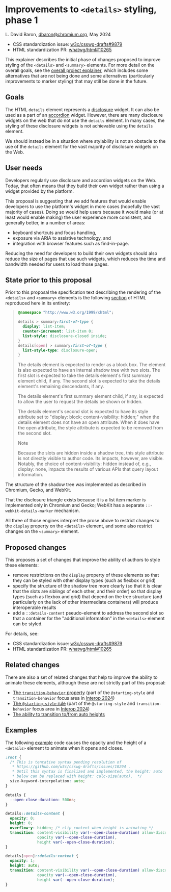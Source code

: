 # Improvements to `<details>` styling, phase 1

L. David Baron, <dbaron@chromium.org>, May 2024

* CSS standardization issue: [w3c/csswg-drafts#9879](https://github.com/w3c/csswg-drafts/issues/9879)
* HTML standardization PR: [whatwg/html#10265](https://github.com/whatwg/html/pull/10265)

This explainer describes the initial phase of changes proposed
to improve styling of the `<details>` and `<summary>` elements.
For more detail on the overall goals, see
the [overall project explainer](README.md),
which includes some alternatives that are not being done
and some alternatives (particularly improvements to marker styling)
that may still be done in the future.

## Goals

The HTML `details` element represents a
[disclosure](https://open-ui.org/components/disclosure.research) widget.
It can also be used as a part of an
[accordion](https://open-ui.org/components/accordion.research) widget.
However, there are many disclosure widgets on the web
that do not use the `details` element.
In many cases, the styling of these disclosure widgets
is not achievable using the `details` element.

We should instead be in a situation where stylability
is not an obstacle to the use of the `details` element
for the vast majority of disclosure widgets on the Web.

## User needs

Developers regularly use disclosure and accordion widgets on the Web.
Today, that often means that they build their own widget
rather than using a widget provided by the platform.

This proposal is suggesting that we add features that would enable
developers to use the platform's widget in more cases
(hopefully the vast majority of cases).
Doing so would help users because
it would make (or at least would enable making)
the user experience
more consistent, and generally better, in a number of areas:
* keyboard shortcuts and focus handling,
* exposure via ARIA to assistive technology, and
* integration with browser features such as find-in-page.

Reducing the need for developers to build their own widgets
should also reduce the size of pages that use such widgets,
which reduces the time and bandwidth needed
for users to load those pages.

## State prior to this proposal

Prior to this proposal
the specification text describing the rendering of the `<details>`
and `<summary>` elements is
the following [section](https://html.spec.whatwg.org/multipage/rendering.html#the-details-and-summary-elements) of HTML
reproduced here in its entirety:

> ```css
> @namespace "http://www.w3.org/1999/xhtml";
> 
> details > summary:first-of-type {
>   display: list-item;
>   counter-increment: list-item 0;
>   list-style: disclosure-closed inside;
> }
> details[open] > summary:first-of-type {
>   list-style-type: disclosure-open;
> }
> ```
> 
> The details element is expected to render as a block box. The element is also expected to have an internal shadow tree with two slots. The first slot is expected to take the details element's first summary element child, if any. The second slot is expected to take the details element's remaining descendants, if any.
> 
> The details element's first summary element child, if any, is expected to allow the user to request the details be shown or hidden.
> 
> The details element's second slot is expected to have its style attribute set to "display: block; content-visibility: hidden;" when the details element does not have an open attribute. When it does have the open attribute, the style attribute is expected to be removed from the second slot.
> 
> > [!NOTE]
> > Because the slots are hidden inside a shadow tree, this style attribute is not directly visible to author code. Its impacts, however, are visible. Notably, the choice of content-visibility: hidden instead of, e.g., display: none, impacts the results of various APIs that query layout information.

The structure of the shadow tree was implemented as described in Chromium, Gecko, and WebKit.

That the disclosure triangle exists because it is a list item marker is implemented only in Chromium and Gecko;
WebKit has a separate `::-webkit-details-marker` mechanism.

All three of those engines
interpret the prose above to restrict changes to the `display` property on the `<details>` element,
and some also restrict changes on the `<summary>` element.

## Proposed changes

This proposes a set of changes that improve the ability of authors to style these elements:
* remove restrictions on the `display` property of these elements so that they can be styled with other display types (such as flexbox or grid)
* specify the structure of the shadow tree more clearly (so that it is clear that the slots are siblings of each other, and their order) so that display types (such as flexbox and grid) that depend on the tree structure (and particularly on the lack of other intermediate containers) will produce interoperable results
* add a `::details-content` pseudo-element to address the second slot so that a container for the "additional information" in the `<details>` element can be styled.

For details, see:
* CSS standardization issue: [w3c/csswg-drafts#9879](https://github.com/w3c/csswg-drafts/issues/9879)
* HTML standardization PR: [whatwg/html#10265](https://github.com/whatwg/html/pull/10265)

## Related changes

There are also a set of related changes that help to improve the ability to animate these elements,
although these are not strictly part of this proposal:

* [The `transition-behavior` property](https://drafts.csswg.org/css-transitions-2/#transition-behavior-property)
  (part of the `@starting-style` and `transition-behavior` focus area in [Interop 2024](https://wpt.fyi/interop-2024))
* [The `@starting-style` rule](https://drafts.csswg.org/css-transitions-2/#defining-before-change-style)
  (part of the `@starting-style` and `transition-behavior` focus area in [Interop 2024](https://wpt.fyi/interop-2024))
* [The ability to transition to/from auto heights](https://github.com/w3c/csswg-drafts/blob/main/css-values-5/calc-size-explainer.md)

## Examples

The following [example](examples/opacity-animation.html) code causes the opacity and the height
of a `<details>` element to animate when it opens and closes.

```css
:root {
  /* This is tentative syntax pending resolution of
   * https://github.com/w3c/csswg-drafts/issues/10294 .
   * Until this syntax is finalized and implemented, the height: auto
   * below can be replaced with height: calc-size(auto).  */
  size-keyword-interpolation: auto;
}

details {
  --open-close-duration: 500ms;
}

details::details-content {
  opacity: 0;
  height: 0;
  overflow-y: hidden; /* clip content when height is animating */
  transition: content-visibility var(--open-close-duration) allow-discrete step-end,
              opacity var(--open-close-duration),
              height var(--open-close-duration);
}

details[open]::details-content {
  opacity: 1;
  height: auto;
  transition: content-visibility var(--open-close-duration) allow-discrete step-start,
              opacity var(--open-close-duration),
              height var(--open-close-duration);
}
```
